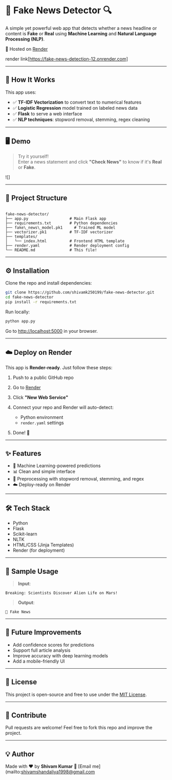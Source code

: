 
# 📰 Fake News Detector 🔍

A simple yet powerful web app that detects whether a news headline or content is **Fake** or **Real** using **Machine Learning** and **Natural Language Processing (NLP)**.

🚀 Hosted on [Render](https://render.com)

render link[https://fake-news-detection-12.onrender.com]

---

## 🧠 How It Works

This app uses:
- ✅ **TF-IDF Vectorization** to convert text to numerical features
- ✅ **Logistic Regression** model trained on labeled news data
- ✅ **Flask** to serve a web interface
- ✅ **NLP techniques**: stopword removal, stemming, regex cleaning

---

## 🖥️ Demo

> Try it yourself!  
Enter a news statement and click **"Check News"** to know if it's **Real** or **Fake**.

![]

---

## 📁 Project Structure

```

fake-news-detector/
├── app.py                  # Main Flask app
├── requirements.txt        # Python dependencies
├── fake\_news\_model.pk1     # Trained ML model
├── vectorizer.pk1          # TF-IDF vectorizer
├── templates/
│   └── index.html          # Frontend HTML template
├── render.yaml             # Render deployment config
└── README.md               # This file!

````

---

## ⚙️ Installation

Clone the repo and install dependencies:

```bash
git clone https://github.com/shivamk250199/fake-news-detector.git
cd fake-news-detector
pip install -r requirements.txt
````

Run locally:

```bash
python app.py
```

Go to [http://localhost:5000](http://localhost:5000) in your browser.

---

## ☁️ Deploy on Render

This app is **Render-ready**. Just follow these steps:

1. Push to a public GitHub repo
2. Go to [Render](https://render.com)
3. Click **"New Web Service"**
4. Connect your repo and Render will auto-detect:

   * Python environment
   * `render.yaml` settings
5. Done! 🎉

---

## ✨ Features

* 🧠 Machine Learning-powered predictions
* 📊 Clean and simple interface
* 🔎 Preprocessing with stopword removal, stemming, and regex
* ☁️ Deploy-ready on Render

---

## 🛠️ Tech Stack

* Python
* Flask
* Scikit-learn
* NLTK
* HTML/CSS (Jinja Templates)
* Render (for deployment)

---

## 📌 Sample Usage

> **Input**:

```
Breaking: Scientists Discover Alien Life on Mars!
```

> **Output**:

```
🔴 Fake News
```

---

## 🧪 Future Improvements

* Add confidence scores for predictions
* Support full article analysis
* Improve accuracy with deep learning models
* Add a mobile-friendly UI

---

## 📄 License

This project is open-source and free to use under the [MIT License](LICENSE).

---

## 🤝 Contribute

Pull requests are welcome!
Feel free to fork this repo and improve the project.

---

## 💡 Author

Made with ❤️ by **Shivam Kumar**
📧 [Email me](mailto:shivamshandaliya1998@gmail.com
